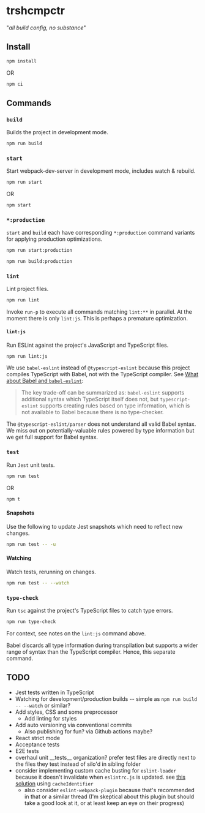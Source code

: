 # trshcmpctr

"_all build config, no substance_"

## Install

```bash
npm install
```

OR

```bash
npm ci
```

## Commands

### `build`

Builds the project in development mode.

```bash
npm run build
```

### `start`

Start webpack-dev-server in development mode, includes watch & rebuild.

```bash
npm run start
```

OR

```bash
npm start
```

### `*:production`

`start` and `build` each have corresponding `*:production` command variants for applying production optimizations.

```bash
npm run start:production
```

```bash
npm run build:production
```

### `lint`

Lint project files.

```bash
npm run lint
```

Invoke `run-p` to execute all commands matching `lint:**` in parallel.
At the moment there is only `lint:js`.
This is perhaps a premature optimization.

#### `lint:js`

Run ESLint against the project's JavaScript and TypeScript files.

```bash
npm run lint:js
```

We use `babel-eslint` instead of `@typescript-eslint` because this project compiles TypeScript with Babel, not with the TypeScript compiler.
See [What about Babel and `babel-eslint`](https://github.com/typescript-eslint/typescript-eslint#what-about-babel-and-babel-eslint):

> The key trade-off can be summarized as: `babel-eslint` supports additional syntax which TypeScript itself does not, but `typescript-eslint` supports creating rules based on type information, which is not available to Babel because there is no type-checker.

The `@typescript-eslint/parser` does not understand all valid Babel syntax.
We miss out on potentially-valuable rules powered by type information but we get full support for Babel syntax.

### `test`

Run `Jest` unit tests.

```bash
npm run test
```

OR

```bash
npm t
```

#### Snapshots

Use the following to update Jest snapshots which need to reflect new changes.

```bash
npm run test -- -u
```

#### Watching

Watch tests, rerunning on changes.

```bash
npm run test -- --watch
```

### `type-check`

Run `tsc` against the project's TypeScript files to catch type errors.

```bash
npm run type-check
```

For context, see notes on the `lint:js` command above.

Babel discards all type information during transpilation but supports a wider range of syntax than the TypeScript compiler.
Hence, this separate command.

## TODO

* Jest tests written in TypeScript
* Watching for development/production builds -- simple as `npm run build -- --watch` or similar?
* Add styles, CSS and some preprocessor
  * Add linting for styles
* Add auto versioning via conventional commits
  * Also publishing for fun? via Github actions maybe?
* React strict mode
* Acceptance tests
* E2E tests
* overhaul unit \_\_tests\_\_ organization? prefer test files are directly next to the files they test instead of silo'd in sibling folder
* consider implementing custom cache busting for `eslint-loader` because it doesn't invalidate when `eslintrc.js` is updated. see [this solution](https://github.com/webpack-contrib/eslint-loader/issues/214#issuecomment-388721691) using `cacheIdentifier`
  * also consider `eslint-webpack-plugin` because that's recommended in that or a similar thread (I'm skeptical about this plugin but should take a good look at it, or at least keep an eye on their progress)
